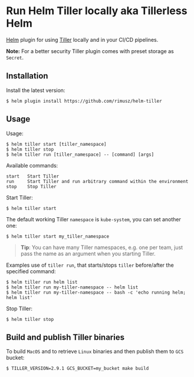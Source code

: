 # Run Helm Tiller locally aka Tillerless Helm

[Helm](https://helm.sh) plugin for using [Tiller](https://docs.helm.sh/using_helm/#installing-tiller) locally and in your CI/CD pipelines.

**Note:** For a better security Tiller plugin comes with preset storage as `Secret`.

## Installation

Install the latest version:

```shell
$ helm plugin install https://github.com/rimusz/helm-tiller
```

## Usage

Usage:

```shell
$ helm tiller start [tiller_namespace]
$ helm tiller stop
$ helm tiller run [tiller_namespace] -- [command] [args]
```

Available commands:

```
start   Start Tiller
run     Start Tiller and run arbitrary command within the environment
stop    Stop Tiller
```

Start Tiller:

```shell
$ helm tiller start
```

The default working Tiller `namespace` is `kube-system`, you can set another one:

```shell
$ helm tiller start my_tiller_namespace
```

> **Tip**: You can have many Tiller namespaces, e.g. one per team, just pass the name as an argument when you starting Tiller.

Examples use of `tiller run`, that starts/stops `tiller` before/after the specified command:

```shell
$ helm tiller run helm list
$ helm tiller run my-tiller-namespace -- helm list
$ helm tiller run my-tiller-namespace -- bash -c 'echo running helm; helm list'
```

Stop Tiller:

```shell
$ helm tiller stop
```

## Build and publish Tiller binaries

To build `MacOS` and to retrieve `Linux` binaries and then publish them to `GCS` bucket:

```shell
$ TILLER_VERSION=2.9.1 GCS_BUCKET=my_bucket make build
```
